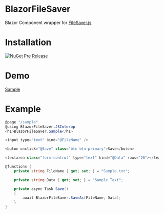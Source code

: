 # BlazorFileSaver

Blazor Component wrapper for [FileSaver.js](https://github.com/eligrey/FileSaver.js/)


# Installation
[![NuGet Pre Release](https://img.shields.io/badge/nuget-0.8.0-orange.svg)](https://www.nuget.org/packages/BlazorFileSaver)



# Demo
[Sample](https://blazorfilesaver.netlify.com)




# Example
```csharp
@page "/sample"
@using BlazorFileSaver.JSInterop
<h1>BlazorFileSaver.Sample</h1>

<input type="text" bind="@FileName" />

<buton onclick="@Save" class="btn btn-primary">Save</buton>

<textarea class="form-control" type="text" bind="@Data" rows="20"></textarea>

@functions {
    private string FileName { get; set; } = "Sample.txt";

    private string Data { get; set; } = "Sample Text";

    private async Task Save()
    {
        await BlazorFileSaver.SaveAs(FileName, Data);
    }
}
```